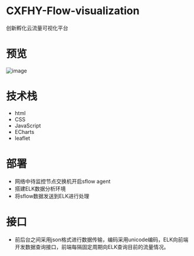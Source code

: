 # CXFHY-Flow-visualization
创新孵化云流量可视化平台
# 预览
![image](https://github.com/ChinaUnicomRI/CXFHY-Flow-visualization/blob/master/index.png)
# 技术栈
- html
- CSS
- JavaScript
- ECharts
- leaflet
# 部署
- 网络中待监控节点交换机开启sflow agent
- 搭建ELK数据分析环境
- 将sflow数据发送到ELK进行处理
# 接口
- 前后台之间采用json格式进行数据传输，编码采用unicode编码，ELK向前端开发数据查询接口，前端每隔固定周期向ELK查询目前的流量情况。
